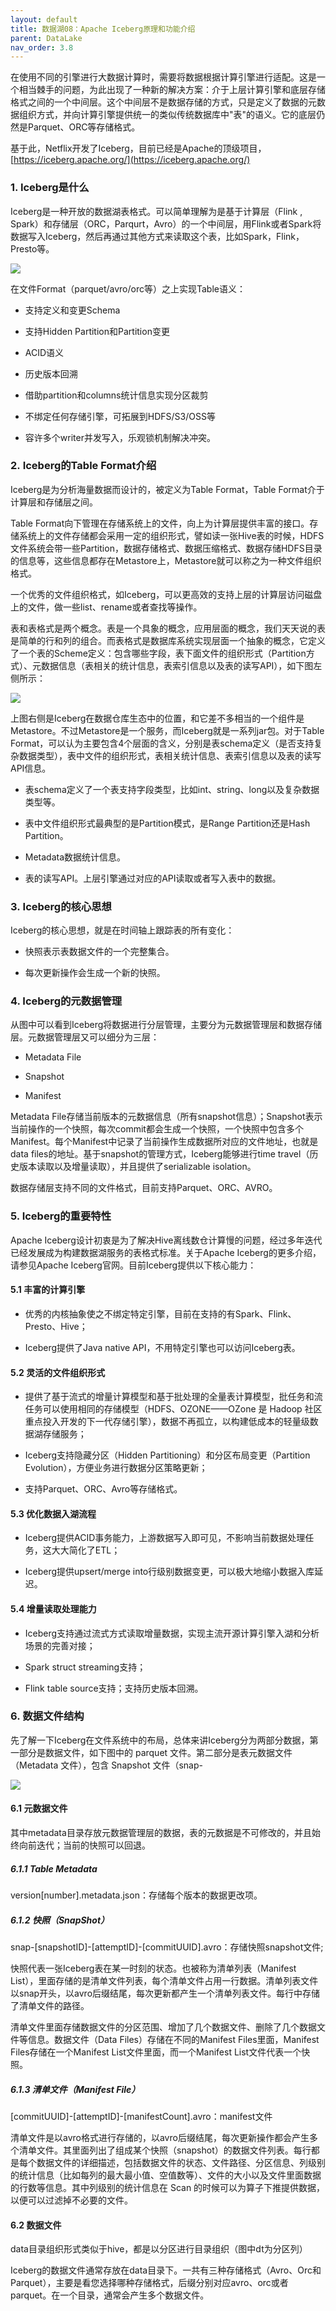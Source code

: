 ```yaml
---
layout: default
title: 数据湖08：Apache Iceberg原理和功能介绍
parent: DataLake
nav_order: 3.8
---
```


在使用不同的引擎进行大数据计算时，需要将数据根据计算引擎进行适配。这是一个相当棘手的问题，为此出现了一种新的解决方案：介于上层计算引擎和底层存储格式之间的一个中间层。这个中间层不是数据存储的方式，只是定义了数据的元数据组织方式，并向计算引擎提供统一的类似传统数据库中"表"的语义。它的底层仍然是Parquet、ORC等存储格式。

基于此，Netflix开发了Iceberg，目前已经是Apache的顶级项目，[https://iceberg.apache.org/](https://iceberg.apache.org/)

### 1. Iceberg是什么

Iceberg是一种开放的数据湖表格式。可以简单理解为是基于计算层（Flink , Spark）和存储层（ORC，Parqurt，Avro）的一个中间层，用Flink或者Spark将数据写入Iceberg，然后再通过其他方式来读取这个表，比如Spark，Flink，Presto等。

![](../../assets/images/DataLake/attachments/数据湖08：Apache%20Iceberg原理和功能介绍_image_0.png)

在文件Format（parquet/avro/orc等）之上实现Table语义：

- 支持定义和变更Schema

- 支持Hidden Partition和Partition变更

- ACID语义

- 历史版本回溯

- 借助partition和columns统计信息实现分区裁剪

- 不绑定任何存储引擎，可拓展到HDFS/S3/OSS等

- 容许多个writer并发写入，乐观锁机制解决冲突。

### 2. Iceberg的Table Format介绍

Iceberg是为分析海量数据而设计的，被定义为Table Format，Table Format介于计算层和存储层之间。

Table Format向下管理在存储系统上的文件，向上为计算层提供丰富的接口。存储系统上的文件存储都会采用一定的组织形式，譬如读一张Hive表的时候，HDFS文件系统会带一些Partition，数据存储格式、数据压缩格式、数据存储HDFS目录的信息等，这些信息都存在Metastore上，Metastore就可以称之为一种文件组织格式。

一个优秀的文件组织格式，如Iceberg，可以更高效的支持上层的计算层访问磁盘上的文件，做一些list、rename或者查找等操作。

表和表格式是两个概念。表是一个具象的概念，应用层面的概念，我们天天说的表是简单的行和列的组合。而表格式是数据库系统实现层面一个抽象的概念，它定义了一个表的Scheme定义：包含哪些字段，表下面文件的组织形式（Partition方式）、元数据信息（表相关的统计信息，表索引信息以及表的读写API），如下图左侧所示：

![](../../assets/images/DataLake/attachments/数据湖08：Apache%20Iceberg原理和功能介绍_image_1.png)

上图右侧是Iceberg在数据仓库生态中的位置，和它差不多相当的一个组件是Metastore。不过Metastore是一个服务，而Iceberg就是一系列jar包。对于Table Format，可以认为主要包含4个层面的含义，分别是表schema定义（是否支持复杂数据类型），表中文件的组织形式，表相关统计信息、表索引信息以及表的读写API信息。

- 表schema定义了一个表支持字段类型，比如int、string、long以及复杂数据类型等。

- 表中文件组织形式最典型的是Partition模式，是Range Partition还是Hash Partition。

- Metadata数据统计信息。

- 表的读写API。上层引擎通过对应的API读取或者写入表中的数据。

### 3. Iceberg的核心思想

Iceberg的核心思想，就是在时间轴上跟踪表的所有变化：

- 快照表示表数据文件的一个完整集合。

- 每次更新操作会生成一个新的快照。

### 4. Iceberg的元数据管理

从图中可以看到Iceberg将数据进行分层管理，主要分为元数据管理层和数据存储层。元数据管理层又可以细分为三层：

- Metadata File

- Snapshot

- Manifest

Metadata File存储当前版本的元数据信息（所有snapshot信息）；Snapshot表示当前操作的一个快照，每次commit都会生成一个快照，一个快照中包含多个Manifest。每个Manifest中记录了当前操作生成数据所对应的文件地址，也就是data files的地址。基于snapshot的管理方式，Iceberg能够进行time travel（历史版本读取以及增量读取），并且提供了serializable isolation。

数据存储层支持不同的文件格式，目前支持Parquet、ORC、AVRO。

### 5. Iceberg的重要特性

Apache Iceberg设计初衷是为了解决Hive离线数仓计算慢的问题，经过多年迭代已经发展成为构建数据湖服务的表格式标准。关于Apache Iceberg的更多介绍，请参见Apache Iceberg官网。目前Iceberg提供以下核心能力：

#### 5.1 丰富的计算引擎

- 优秀的内核抽象使之不绑定特定引擎，目前在支持的有Spark、Flink、Presto、Hive；

- Iceberg提供了Java native API，不用特定引擎也可以访问Iceberg表。

#### 5.2 灵活的文件组织形式

- 提供了基于流式的增量计算模型和基于批处理的全量表计算模型，批任务和流任务可以使用相同的存储模型（HDFS、OZONE——OZone 是 Hadoop 社区重点投入开发的下一代存储引擎），数据不再孤立，以构建低成本的轻量级数据湖存储服务；

- Iceberg支持隐藏分区（Hidden Partitioning）和分区布局变更（Partition Evolution），方便业务进行数据分区策略更新；

- 支持Parquet、ORC、Avro等存储格式。

#### 5.3 优化数据入湖流程

- Iceberg提供ACID事务能力，上游数据写入即可见，不影响当前数据处理任务，这大大简化了ETL；

- Iceberg提供upsert/merge into行级别数据变更，可以极大地缩小数据入库延迟。

#### 5.4 增量读取处理能力

- Iceberg支持通过流式方式读取增量数据，实现主流开源计算引擎入湖和分析场景的完善对接；

- Spark struct streaming支持；

- Flink table source支持；支持历史版本回溯。

### 6. 数据文件结构

先了解一下Iceberg在文件系统中的布局，总体来讲Iceberg分为两部分数据，第一部分是数据文件，如下图中的 parquet 文件。第二部分是表元数据文件（Metadata 文件），包含 Snapshot 文件（snap-

![](../../assets/images/DataLake/attachments/数据湖08：Apache%20Iceberg原理和功能介绍_image_2.png)

#### 6.1 元数据文件

其中metadata目录存放元数据管理层的数据，表的元数据是不可修改的，并且始终向前迭代；当前的快照可以回退。

##### 6.1.1 Table Metadata

version[number].metadata.json：存储每个版本的数据更改项。

##### 6.1.2 快照（SnapShot）

snap-[snapshotID]-[attemptID]-[commitUUID].avro：存储快照snapshot文件;

快照代表一张Iceberg表在某一时刻的状态。也被称为清单列表（Manifest List），里面存储的是清单文件列表，每个清单文件占用一行数据。清单列表文件以snap开头，以avro后缀结尾，每次更新都产生一个清单列表文件。每行中存储了清单文件的路径。

清单文件里面存储数据文件的分区范围、增加了几个数据文件、删除了几个数据文件等信息。数据文件（Data Files）存储在不同的Manifest Files里面，Manifest Files存储在一个Manifest List文件里面，而一个Manifest List文件代表一个快照。

##### 6.1.3 清单文件（Manifest File）

[commitUUID]-[attemptID]-[manifestCount].avro：manifest文件

清单文件是以avro格式进行存储的，以avro后缀结尾，每次更新操作都会产生多个清单文件。其里面列出了组成某个快照（snapshot）的数据文件列表。每行都是每个数据文件的详细描述，包括数据文件的状态、文件路径、分区信息、列级别的统计信息（比如每列的最大最小值、空值数等）、文件的大小以及文件里面数据的行数等信息。其中列级别的统计信息在 Scan 的时候可以为算子下推提供数据，以便可以过滤掉不必要的文件。

#### 6.2 数据文件

data目录组织形式类似于hive，都是以分区进行目录组织（图中dt为分区列）

Iceberg的数据文件通常存放在data目录下。一共有三种存储格式（Avro、Orc和Parquet），主要是看您选择哪种存储格式，后缀分别对应avro、orc或者parquet。在一个目录，通常会产生多个数据文件。